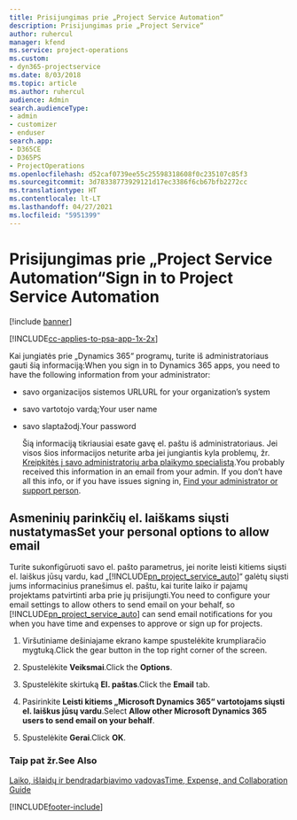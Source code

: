 ```yaml
---
title: Prisijungimas prie „Project Service Automation“
description: Prisijungimas prie „Project Service“
author: ruhercul
manager: kfend
ms.service: project-operations
ms.custom:
- dyn365-projectservice
ms.date: 8/03/2018
ms.topic: article
ms.author: ruhercul
audience: Admin
search.audienceType:
- admin
- customizer
- enduser
search.app:
- D365CE
- D365PS
- ProjectOperations
ms.openlocfilehash: d52caf0739ee55c25598318608f0c235107c85f3
ms.sourcegitcommit: 3d78338773929121d17ec3386f6cb67bfb2272cc
ms.translationtype: HT
ms.contentlocale: lt-LT
ms.lasthandoff: 04/27/2021
ms.locfileid: "5951399"
---
```

# <a name="sign-in-to-project-service-automation"></a><span data-ttu-id="f542b-103">Prisijungimas prie „Project Service Automation“</span><span class="sxs-lookup"><span data-stu-id="f542b-103">Sign in to Project Service Automation</span></span>

[!include [banner](../includes/psa-now-project-operations.md)]

[!INCLUDE[cc-applies-to-psa-app-1x-2x](../includes/cc-applies-to-psa-app-1x-2x.md)]

<span data-ttu-id="f542b-104">Kai jungiatės prie „Dynamics 365“ programų, turite iš administratoriaus gauti šią informaciją:</span><span class="sxs-lookup"><span data-stu-id="f542b-104">When you sign in to Dynamics 365 apps, you need to have the following information from your administrator:</span></span>  
  
- <span data-ttu-id="f542b-105">savo organizacijos sistemos URL</span><span class="sxs-lookup"><span data-stu-id="f542b-105">URL for your organization’s system</span></span>  
  
- <span data-ttu-id="f542b-106">savo vartotojo vardą;</span><span class="sxs-lookup"><span data-stu-id="f542b-106">Your user name</span></span>  
  
- <span data-ttu-id="f542b-107">savo slaptažodį.</span><span class="sxs-lookup"><span data-stu-id="f542b-107">Your password</span></span>  
  
  <span data-ttu-id="f542b-108">Šią informaciją tikriausiai esate gavę el. paštu iš administratoriaus. Jei visos šios informacijos neturite arba jei jungiantis kyla problemų, žr. [Kreipkitės į savo administratorių arba plaikymo specialistą](/dynamics365/customerengagement/on-premises/basics/find-administrator-support).</span><span class="sxs-lookup"><span data-stu-id="f542b-108">You probably received this information in an email from your admin. If you don’t have all this info, or if you have issues signing in, [Find your administrator or support person](/dynamics365/customerengagement/on-premises/basics/find-administrator-support).</span></span>  
  
## <a name="set-your-personal-options-to-allow-email"></a><span data-ttu-id="f542b-109">Asmeninių parinkčių el. laiškams siųsti nustatymas</span><span class="sxs-lookup"><span data-stu-id="f542b-109">Set your personal options to allow email</span></span>  
 <span data-ttu-id="f542b-110">Turite sukonfigūruoti savo el. pašto parametrus, jei norite leisti kitiems siųsti el. laiškus jūsų vardu, kad „[!INCLUDE[pn_project_service_auto](../includes/pn-project-service-auto.md)]“ galėtų siųsti jums informacinius pranešimus el. paštu, kai turite laiko ir pajamų projektams patvirtinti arba prie jų prisijungti.</span><span class="sxs-lookup"><span data-stu-id="f542b-110">You need to configure your email settings to allow others to send email on your behalf, so [!INCLUDE[pn_project_service_auto](../includes/pn-project-service-auto.md)] can send email notifications for you when you have time and expenses to approve or sign up for projects.</span></span>  
  
1.  <span data-ttu-id="f542b-111">Viršutiniame dešiniajame ekrano kampe spustelėkite krumpliaračio mygtuką.</span><span class="sxs-lookup"><span data-stu-id="f542b-111">Click the gear button in the top right corner of the screen.</span></span>  
  
2.  <span data-ttu-id="f542b-112">Spustelėkite **Veiksmai**.</span><span class="sxs-lookup"><span data-stu-id="f542b-112">Click the **Options**.</span></span>  
  
3.  <span data-ttu-id="f542b-113">Spustelėkite skirtuką **El. paštas**.</span><span class="sxs-lookup"><span data-stu-id="f542b-113">Click the **Email** tab.</span></span>  
  
4.  <span data-ttu-id="f542b-114">Pasirinkite **Leisti kitiems „Microsoft Dynamics 365“ vartotojams siųsti el. laiškus jūsų vardu**.</span><span class="sxs-lookup"><span data-stu-id="f542b-114">Select **Allow other Microsoft Dynamics 365 users to send email on your behalf**.</span></span>  
  
5.  <span data-ttu-id="f542b-115">Spustelėkite **Gerai**.</span><span class="sxs-lookup"><span data-stu-id="f542b-115">Click **OK**.</span></span>  
  
### <a name="see-also"></a><span data-ttu-id="f542b-116">Taip pat žr.</span><span class="sxs-lookup"><span data-stu-id="f542b-116">See Also</span></span>  
 [<span data-ttu-id="f542b-117">Laiko, išlaidų ir bendradarbiavimo vadovas</span><span class="sxs-lookup"><span data-stu-id="f542b-117">Time, Expense, and Collaboration Guide</span></span>](../psa/time-expense-collaboration-guide.md)


[!INCLUDE[footer-include](../includes/footer-banner.md)]